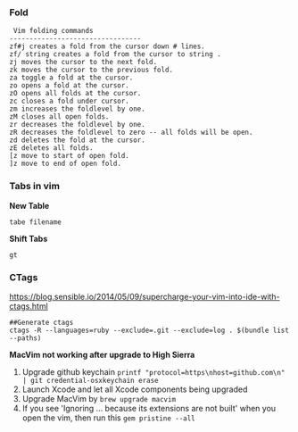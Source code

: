 
### Fold

```
 Vim folding commands
---------------------------------
zf#j creates a fold from the cursor down # lines.
zf/ string creates a fold from the cursor to string .
zj moves the cursor to the next fold.
zk moves the cursor to the previous fold.
za toggle a fold at the cursor.
zo opens a fold at the cursor.
zO opens all folds at the cursor.
zc closes a fold under cursor. 
zm increases the foldlevel by one.
zM closes all open folds.
zr decreases the foldlevel by one.
zR decreases the foldlevel to zero -- all folds will be open.
zd deletes the fold at the cursor.
zE deletes all folds.
[z move to start of open fold.
]z move to end of open fold.
```

### Tabs in vim

**New Table**

`tabe filename`


**Shift Tabs**

`gt`

### CTags

https://blog.sensible.io/2014/05/09/supercharge-your-vim-into-ide-with-ctags.html
```
##Generate ctags
ctags -R --languages=ruby --exclude=.git --exclude=log . $(bundle list --paths)
```


**MacVim not working after upgrade to High Sierra**

1. Upgrade github keychain `printf "protocol=https\nhost=github.com\n" | git credential-osxkeychain erase`
2. Launch Xcode and let all Xcode components being upgraded
3. Upgrade MacVim by `brew upgrade macvim`
4. If you see 'Ignoring ... because its extensions are not built' when you open the vim, then run this `gem pristine --all`
